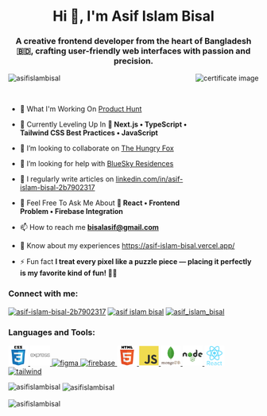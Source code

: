 <h1 align="center">Hi 👋, I'm Asif Islam Bisal</h1>
<h3 align="center">A creative frontend developer from the heart of Bangladesh 🇧🇩, crafting user-friendly web interfaces with passion and precision.</h3>
<img align="right" alt="certificate image" witdth="600" height="300" src="https://i.ibb.co/KzKQfV3p/certificate.jpg"

<p align="left"> <img src="https://komarev.com/ghpvc/?username=asifislambisal&label=Profile%20views&color=0e75b6&style=flat" alt="asifislambisal" /> </p>

<p align="left"> <a href="https://twitter.com/" target="blank"><img src="https://img.shields.io/twitter/follow/?logo=twitter&style=for-the-badge" alt="" /></a> </p>

- 🔭 What I'm Working On [Product Hunt](https://product-hunt-f43f1.web.app/)

- 🌱 Currently Leveling Up In **📘 Next.js • TypeScript • Tailwind CSS Best Practices • JavaScript**

- 👯 I’m looking to collaborate on [ The Hungry Fox](https://crave-craft.web.app/)

- 🤝 I’m looking for help with [BlueSky Residences](https://hotel-booking-project-aa7bf.web.app/)

- 📝 I regularly write articles on [linkedin.com/in/asif-islam-bisal-2b7902317](linkedin.com/in/asif-islam-bisal-2b7902317)

- 💬 Feel Free To Ask Me About **🧠 React • Frontend Problem • Firebase Integration**

- 📫 How to reach me **bisalasif@gmail.com**

- 📄 Know about my experiences https://asif-islam-bisal.vercel.app/

- ⚡ Fun fact **I treat every pixel like a puzzle piece — placing it perfectly is my favorite kind of fun! 🎨🧩**

<h3 align="left">Connect with me:</h3>
<p align="left">
<a href="https://linkedin.com/in/asif-islam-bisal-2b7902317" target="blank"><img align="center" src="https://raw.githubusercontent.com/rahuldkjain/github-profile-readme-generator/master/src/images/icons/Social/linked-in-alt.svg" alt="asif-islam-bisal-2b7902317" height="30" width="40" /></a>
<a href="https://fb.com/asif islam bisal" target="blank"><img align="center" src="https://raw.githubusercontent.com/rahuldkjain/github-profile-readme-generator/master/src/images/icons/Social/facebook.svg" alt="asif islam bisal" height="30" width="40" /></a>
<a href="https://instagram.com/asif_islam_bisal" target="blank"><img align="center" src="https://raw.githubusercontent.com/rahuldkjain/github-profile-readme-generator/master/src/images/icons/Social/instagram.svg" alt="asif_islam_bisal" height="30" width="40" /></a>
</p>

<h3 align="left">Languages and Tools:</h3>
<p align="left"> <a href="https://www.w3schools.com/css/" target="_blank" rel="noreferrer"> <img src="https://raw.githubusercontent.com/devicons/devicon/master/icons/css3/css3-original-wordmark.svg" alt="css3" width="40" height="40"/> </a> <a href="https://expressjs.com" target="_blank" rel="noreferrer"> <img src="https://raw.githubusercontent.com/devicons/devicon/master/icons/express/express-original-wordmark.svg" alt="express" width="40" height="40"/> </a> <a href="https://www.figma.com/" target="_blank" rel="noreferrer"> <img src="https://www.vectorlogo.zone/logos/figma/figma-icon.svg" alt="figma" width="40" height="40"/> </a> <a href="https://firebase.google.com/" target="_blank" rel="noreferrer"> <img src="https://www.vectorlogo.zone/logos/firebase/firebase-icon.svg" alt="firebase" width="40" height="40"/> </a> <a href="https://www.w3.org/html/" target="_blank" rel="noreferrer"> <img src="https://raw.githubusercontent.com/devicons/devicon/master/icons/html5/html5-original-wordmark.svg" alt="html5" width="40" height="40"/> </a> <a href="https://developer.mozilla.org/en-US/docs/Web/JavaScript" target="_blank" rel="noreferrer"> <img src="https://raw.githubusercontent.com/devicons/devicon/master/icons/javascript/javascript-original.svg" alt="javascript" width="40" height="40"/> </a> <a href="https://www.mongodb.com/" target="_blank" rel="noreferrer"> <img src="https://raw.githubusercontent.com/devicons/devicon/master/icons/mongodb/mongodb-original-wordmark.svg" alt="mongodb" width="40" height="40"/> </a> <a href="https://nodejs.org" target="_blank" rel="noreferrer"> <img src="https://raw.githubusercontent.com/devicons/devicon/master/icons/nodejs/nodejs-original-wordmark.svg" alt="nodejs" width="40" height="40"/> </a> <a href="https://reactjs.org/" target="_blank" rel="noreferrer"> <img src="https://raw.githubusercontent.com/devicons/devicon/master/icons/react/react-original-wordmark.svg" alt="react" width="40" height="40"/> </a> <a href="https://tailwindcss.com/" target="_blank" rel="noreferrer"> <img src="https://www.vectorlogo.zone/logos/tailwindcss/tailwindcss-icon.svg" alt="tailwind" width="40" height="40"/> </a> </p>

<p><img align="left" src="https://github-readme-stats.vercel.app/api/top-langs?username=asifislambisal&show_icons=true&locale=en&layout=compact" alt="asifislambisal" /></p>

<p>&nbsp;<img align="center" src="https://github-readme-stats.vercel.app/api?username=asifislambisal&show_icons=true&locale=en" alt="asifislambisal" /></p>

<p><img align="center" src="https://github-readme-streak-stats.herokuapp.com/?user=asifislambisal&" alt="asifislambisal" /></p>
